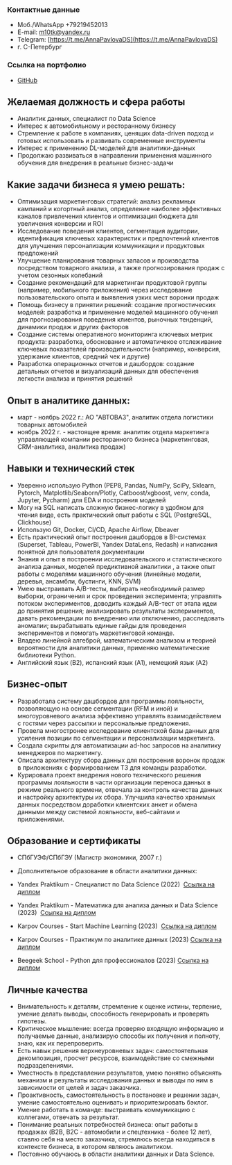 ### Контактные данные
- Моб./WhatsApp +79219452013
- E-mail: [m10tk@yandex.ru](mailto:m10tk@yandex.ru)
- Telegram: [https://t.me/AnnaPavlovaDS](https://t.me/AnnaPavlovaDS)
- г. С-Петербург

### Ссылка на портфолио

- [GitHub](https://github.com/annapavlovads/DA_portfolio)


## Желаемая должность и сфера работы

- Аналитик данных, специалист по Data Science
- Интерес к автомобильному и ресторанному бизнесу
- Стремление к работе в компаниях, ценящих data-driven подход и готовых использовать и развивать современные инструменты
- Интерес к применению DL-моделей для аналитики-данных
- Продолжаю развиваться в направлении применения машинного обучения для внедрения в реальные бизнес-задачи
    
## Какие задачи бизнеса я умею решать:

- Оптимизация маркетинговых стратегий: анализ рекламных кампаний и когортный анализ, определение наиболее эффективных каналов привлечения клиентов и оптимизация бюджета для увеличения конверсии и ROI
- Исследование поведения клиентов, сегментация аудитории, идентификация ключевых характеристик и предпочтений клиентов для улучшения персонализации коммуникации и продуктовых предложений
- Улучшение планирования товарных запасов и производства посредством товарного анализа, а также прогнозирования продаж с учетом сезонных колебаний
- Создание рекомендаций для маркетингаи продуктовой группы (например, мобильного приложения) через исследование пользовательского опыта и выявления узких мест воронки продаж
- Помощь бизнесу в принятии решений: создание прогностических моделей: разработка и применение моделей машинного обучения для прогнозирования поведения клиентов, рыночных тенденций, динамики продаж и других факторов
- Создание системы оперативного мониторинга ключевых метрик продукта: разработка, обоснование и автоматичекое отслеживание ключевых показателей производительности (например, конверсия, удержание клиентов, средний чек и другие)
- Разработка операционных отчетов и дашбордов: создание детальных отчетов и визуализаций данных для обеспечения легкости анализа и принятия решений 

## Опыт в аналитике данных:

- март - ноябрь 2022 г.: АО "АВТОВАЗ", аналитик отдела логистики товарных автомобилей
- ноябрь 2022 г. - настоящее время: аналитик отдела маркетинга управляющей компании ресторанного бизнеса (маркетинговая, CRM-аналитика, аналитика продаж)
    
## Навыки и технический стек

- Уверенно использую Python (PEP8, Pandas, NumPy, SciPy, Sklearn, Pytorch, Matplotlib/Seaborn/Plotly, Catboost/xgboost, venv, conda, Jupyter, Pycharm) для EDA и построения моделей
- Могу на SQL написать сложную бизнес-логику в удобном для чтения виде, есть практический опыт работы с SQL (PostgreSQL, Clickhouse)
- Использую Git, Docker, CI/CD, Apache Airflow, Dbeaver
- Есть практический опыт построения дашбордов в BI-системах (Superset, Tableau, PowerBI, Yandex DataLens, Redash) и написания понятной для пользователя документации
- Знания и опыт в построении исследовательского и статистического анализа данных, моделей предиктивной аналитики , а также опыт работы с моделями машинного обучения (линейные модели, деревья, ансамбли, бустинги, KNN, SVM)
- Умею выстраивать A/B-тесты, выбирать необходимый размер выборки, ограничения и срок проведения эксперимента; управлять потоком экспериментов, доводить каждый A/B-тест от этапа идеи до принятия решения; анализировать результаты экспериментов, давать рекомендации по внедрению или отключению, расследовать аномалии; вырабатывать единые гайды для проведения экспериментов и помогать маркетинговой команде.
- Владею линейной алгеброй, математическим анализом и теорией вероятности для аналитики данных, применяю математические библиотеки Python.
- Английский язык (B2), испанский язык (A1), немецкий язык (A2)
    

## Бизнес-опыт

- Разработала систему дашбордов для программы лояльности, позволяющую на основе сегментации (RFM и иной) и многоуровневого анализа эффективно управлять взаимодействием с гостями через рассылки и персональные предложения.
- Провела многостронее исследование клиентской базы данных для усиления позиции по сегментации и персонализации маркетинга.
- Создала скрипты для автоматизации ad-hoc запросов на аналитику менеджеров по маркетингу.
- Описала архитектуру сбора данных для построения воронок продаж в приложениях с формированием ТЗ для команды разработки.
- Курировала проект внедрения нового технического решения программы лояльности в части организации переноса данных в режиме реального времени, отвечала за контроль качества данных и настройку архитектуры их сбора. Улучшила качество хранимых данных посредством доработки клиентских анкет и обмена данными между системой лояльности, веб-сайтами и приложениями. 
  

## Образование и сертификаты

- СПбГУЭФ/СПбГЭУ (Магистр экономики, 2007 г.)

- Дополнительное образование в области аналитики данных:
- Yandex Praktikum - Специалист по Data Science (2022)  [Ссылка на диплом](https://drive.google.com/file/d/14KGYoyjqFNbdTbnrFKWjXno6b6C6BwF7/view?usp=drive_link)
- Yandex Praktikum - Математика для анализа данных и Data Science (2023)  [Ссылка на диплом](https://drive.google.com/file/d/1u7n1LtuBNKsclhvaB0e--oGOUz8bry3B/view?usp=drive_link)
- Karpov Courses - Start Machine Learning (2023)  [Ссылка на диплом](https://drive.google.com/file/d/1OZ_Q6VyjClg9x69aRg2XTpcoq_EvdAt_/view?usp=drive_link)
- Karpov Courses - Практикум по аналитике данных (2023) [Ссылка на диплом](https://drive.google.com/file/d/1a9dKDEVsUSPcHWEGoP4KH4qLlIkSvObN/view?usp=drive_link)
- Beegeek School - Python для профессионалов (2023) [Ссылка на диплом](https://drive.google.com/file/d/1dIXY94QBTeeHfxtqSI9zoGhvfYLI6RW1/view?usp=drive_link)
    

## Личные качества

- Внимательность к деталям, стремление к оценке истины, терпение, умение делать выводы, способность генерировать и проверять гипотезы.
- Критическое мышление: всегда проверяю входящую информацию и получаемые данные, анализирую способы их получения и полноту, знаю, как их перепроверить.
- Есть навык решения верхнеуровневых задач: самостоятельная  декомпозиция, просчет ресурсов, взаимодействие со смежными  подразделениями.
- Уместность в представлении результатов, умею понятно объяснять механизм и результаты исследования данных и выводы по ним в зависимости от целей и задач заказчика.
- Проактивность, самостоятельность в постановке и решении задач, умение самостоятельно оценивать и приоритезировать бэклог.
- Умение работать в команде: выстраивать коммуникацию с коллегами, отвечать за результат.
- Понимание реальных потребностей бизнеса: опыт работы в продажах (B2B, B2C - автомобили и спецтехника - более 12 лет), ставлю себя на место заказчика, стремлюсь всегда находиться в контексте бизнеса, в котором являюсь аналитиком.
- Постоянно обучаюсь в области аналитики данных и Data Science.
